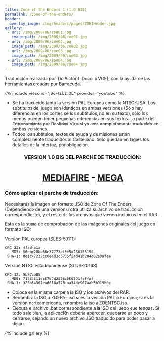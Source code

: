 ```yaml
---
title: Zone of The Enders 1 (1.0 BIS)
permalink: /zone-of-the-enders/
header:
  overlay_image: /img/headers/pages/ZOE1Header.jpg
gallery:
 - url: /img/2009/06/zoe01.jpg
   image_path: /img/2009/06/zoe01.jpg
 - url: /img/2009/06/zoe02.jpg
   image_path: /img/2009/06/zoe02.jpg
 - url: /img/2009/06/zoe03.jpg
   image_path: /img/2009/06/zoe03.jpg
 - url: /img/2009/06/zoe04.jpg
   image_path: /img/2009/06/zoe04.jpg
---
```

Traducción realizada por Tío Víctor (IlDucci o VGF), con la ayuda de las herramientas 
creadas por Barracuda.

{% include video id="j9e-fzb2_0E" provider="youtube" %}

- Se ha traducido tanto la versión PAL Europea como la NTSC-USA. Los subtítulos del juego 
son idénticos en ambas versiones (Sólo hay diferencias en los cortes de los subtítulos, 
no en su texto), sólo los menús pueden tener pequeñas diferencias en sus textos. La parte 
del Entrenamiento por Realidad Virtual ya está completamente traducida en ambas versiones.  
- Todos los subtítulos, textos de ayuda y de misiones están completamente traducidos al 
Castellano. Solo quedan en Inglés los detalles de la interfaz, por obligación.

<h3 style="text-align: center;">VERSIÓN 1.0 BIS DEL PARCHE DE TRADUCCIÓN:</h3>

<h1 style="text-align: center;"><strong><a href="https://www.mediafire.com/file/t77o69zd3zbx3pz/ZoneOfTheEnders-TraduESP10Bis.rar/file" target="_blank">MEDIAFIRE</a> - <a href="https://mega.nz/file/xFMGybKC#R2KxEvd6OBV7fzz3M9M_jIT08KbXM1sE3GwLWe2PfNs" target="_blank">MEGA</a></strong></h1>

### Cómo aplicar el parche de traducción:

Necesitarás la imagen en formato .ISO de Zone Of The Enders (Dependiendo de 
una versión u otra utiliza su archivo de traducción correspondiente), y el 
resto de los archivos que vienen incluídos en el RAR.

Esta es la suma de comprobación de las imágenes originales del juego en 
formato ISO:

Versión PAL europea (SLES-50111):

```
CRC-32: 44ad4a1a
   MD5: 56ebd20ba66e37773ef9e5d266155198
 SHA-1: 0e1c47232cc8eed3c5735f2ad41b284e02e0afee
```

Versión NTSC estadounidense (SLUS-20148):

```
CRC-32: 5b57ab85
   MD5: 71761611dc57b7d2836a356391fcffa4
 SHA-1: 325a54367ea6618a578faa34de967aab5b019b0c
```

- Coloca en la misma carpeta la ISO y los archivos del RAR.
- Renombra la ISO a ZOEPAL.iso si es la versión PAL o Europea; si es la 
  versión norteamericana, renombra la iso a ZOENTSC.iso.
- Ejecuta el archivo .bat correspondiente a la ISO del juego que tengas.
  Si todo sale bien, la aplicación debería aparecer, quedarse un poco y 
  cerrarse, dejando un nuevo archivo .ISO traducido para poder pasar a disco.

{% include gallery %}
